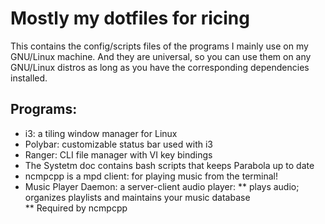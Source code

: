 # Mostly my dotfiles for ricing

This contains the config/scripts files of the programs I mainly use on my GNU/Linux machine. And they are universal, so you can use them on any GNU/Linux distros as long as you have the corresponding dependencies installed.

## Programs:

* i3:    	a tiling window manager for Linux
* Polybar:	customizable status bar used with i3 
* Ranger: 	CLI file manager with VI key bindings
* The Systetm doc contains bash scripts that keeps 
Parabola up to date
* ncmpcpp is a mpd client: for playing music from the terminal!
* Music Player Daemon: a server-client audio player:
** plays audio; organizes playlists and maintains your music database  
** Required by ncmpcpp

